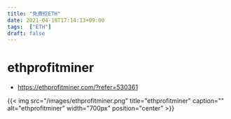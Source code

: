 ```yaml
---
title: "免费挖ETH"
date: 2021-04-18T17:14:13+09:00
tags:  ["ETH"]
draft: false
---
```


# ethprofitminer
- https://ethprofitminer.com/?refer=530361

{{< img src="/images/ethprofitminer.png" title="ethprofitminer" caption="" alt="ethprofitminer" width="700px" position="center" >}}

